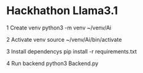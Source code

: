 # Hackhathon Llama3.1

1 Create venv
	python3 -m venv ~/venv/Ai

2 Activate venv
	source ~/venv/Ai/bin/activate

3 Install dependencys
	pip install -r requirements.txt

4 Run backend
	python3 Backend.py 